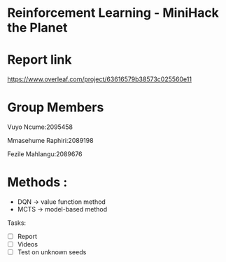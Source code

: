 # Reinforcement Learning - MiniHack the Planet 

# Report link 

https://www.overleaf.com/project/63616579b38573c025560e11

# Group Members

Vuyo Ncume:2095458

Mmasehume Raphiri:2089198

Fezile Mahlangu:2089676

# Methods :

* DQN -> value function method
* MCTS -> model-based method

Tasks:
- [ ] Report 
- [ ] Videos 
- [ ] Test on unknown seeds 
